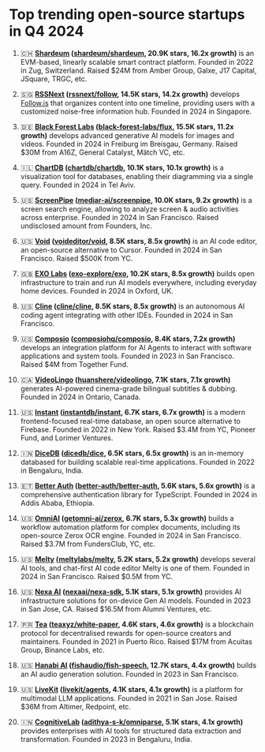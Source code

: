 # Top trending open-source startups in Q4 2024

1. 🇨🇭 **[Shardeum](https://shardeum.org) ([shardeum/shardeum](https://github.com/shardeum/shardeum), 20.9K stars, 16.2x growth)** is an EVM-based, linearly scalable smart contract platform. Founded in 2022 in Zug, Switzerland. Raised $24M from Amber Group, Galxe, J17 Capital, JSquare, TRGC, etc.

2. 🇸🇬 **[RSSNext](https://follow.is) ([rssnext/follow](https://github.com/rssnext/follow), 14.5K stars, 14.2x growth)** develops [Follow.is](https://follow.is/) that organizes content into one timeline, providing users with a customized noise-free information hub. Founded in 2024 in Singapore.

3. 🇩🇪 **[Black Forest Labs](https://blackforestlabs.ai) ([black-forest-labs/flux](https://github.com/black-forest-labs/flux), 15.5K stars, 11.2x growth)** develops advanced generative AI models for images and videos. Founded in 2024 in Freiburg im Breisgau, Germany. Raised $30M from A16Z, General Catalyst, Mätch VC, etc.

4. 🇮🇱 **[ChartDB](https://chartdb.io) ([chartdb/chartdb](https://github.com/chartdb/chartdb), 10.1K stars, 10.1x growth)** is a visualization tool for databases, enabling their diagramming via a single query. Founded in 2024 in Tel Aviv.

5. 🇺🇸 **[ScreenPipe](https://screenpi.pe) ([mediar-ai/screenpipe](https://github.com/mediar-ai/screenpipe), 10.0K stars, 9.2x growth)** is a screen search engine, allowing to analyze screen & audio activities across enterprise. Founded in 2024 in San Francisco. Raised undisclosed amount from Founders, Inc.

6. 🇺🇸 **[Void](https://voideditor.com) ([voideditor/void](https://github.com/voideditor/void), 8.5K stars, 8.5x growth)** is an AI code editor, an open-source alternative to Cursor. Founded in 2024 in San Francisco. Raised $500K from YC.

7. 🇬🇧 **[EXO Labs](https://exolabs.net) ([exo-explore/exo](https://github.com/exo-explore/exo), 10.2K stars, 8.5x growth)** builds open infrastructure to train and run AI models everywhere, including everyday home devices. Founded in 2024 in Oxford, UK.

8. 🇺🇸 **[Cline](https://cline.bot) ([cline/cline](https://github.com/cline/cline), 8.5K stars, 8.5x growth)** is an autonomous AI coding agent integrating with other IDEs. Founded in 2024 in San Francisco.

9. 🇺🇸 **[Composio](https://composio.dev) ([composiohq/composio](https://github.com/composiohq/composio), 8.4K stars, 7.2x growth)** develops an integration platform for AI Agents to interact with software applications and system tools. Founded in 2023 in San Francisco. Raised $4M from Together Fund.

10. 🇨🇦 **[VideoLingo](https://videolingo.io) ([huanshere/videolingo](https://github.com/huanshere/videolingo), 7.1K stars, 7.1x growth)** generates AI-powered cinema-grade bilingual subtitles & dubbing. Founded in 2024 in Ontario, Canada.

11. 🇺🇸 **[Instant](https://instantdb.com) ([instantdb/instant](https://github.com/instantdb/instant), 6.7K stars, 6.7x growth)** is a modern frontend-focused real-time database, an open source alternative to Firebase. Founded in 2022 in New York. Raised $3.4M from YC, Pioneer Fund, and Lorimer Ventures.

12. 🇮🇳 **[DiceDB](https://dicedb.io) ([dicedb/dice](https://github.com/dicedb/dice), 6.5K stars, 6.5x growth)** is an in-memory databased for building scalable real-time applications. Founded in 2022 in Bengaluru, India.

13. 🇪🇹 **[Better Auth](https://better-auth.com) ([better-auth/better-auth](https://github.com/better-auth/better-auth), 5.6K stars, 5.6x growth)** is a comprehensive authentication library for TypeScript. Founded in 2024 in Addis Ababa, Ethiopia.

14. 🇺🇸 **[OmniAI](https://getomni.ai) ([getomni-ai/zerox](https://github.com/getomni-ai/zerox), 6.7K stars, 5.3x growth)** builds a workflow automation platform for complex documents, including its open-source Zerox OCR engine. Founded in 2024 in San Francisco. Raised $3.7M from FundersClub, YC, etc.

15. 🇺🇸 **[Melty](https://melty.sh) ([meltylabs/melty](https://github.com/meltylabs/melty), 5.2K stars, 5.2x growth)** develops several AI tools, and chat-first AI code editor Melty is one of them. Founded in 2024 in San Francisco. Raised $0.5M from YC.

16. 🇺🇸 **[Nexa AI](https://nexa.ai) ([nexaai/nexa-sdk](https://github.com/nexaai/nexa-sdk), 5.1K stars, 5.1x growth)** provides AI infrastructure solutions for on-device Gen AI models. Founded in 2023 in San Jose, CA. Raised $16.5M from Alumni Ventures, etc.

17. 🇵🇷 **[Tea](https://tea.xyz) ([teaxyz/white-paper](https://github.com/teaxyz/white-paper), 4.6K stars, 4.6x growth)** is a blockchain protocol for decentralised rewards for open-source creators and maintainers. Founded in 2021 in Puerto Rico. Raised $17M from Acuitas Group, Binance Labs, etc.

18. 🇺🇸 **[Hanabi AI](https://fish.audio) ([fishaudio/fish-speech](https://github.com/fishaudio/fish-speech), 12.7K stars, 4.4x growth)** builds an AI audio generation solution. Founded in 2023 in San Francisco.

19. 🇺🇸 **[LiveKit](https://livekit.io) ([livekit/agents](https://github.com/livekit/agents), 4.1K stars, 4.1x growth)** is a platform for multimodal LLM applications. Founded in 2021 in San Jose. Raised $36M from Altimer, Redpoint, etc.

20. 🇮🇳 **[CognitiveLab](https://cognitivelab.in) ([adithya-s-k/omniparse](https://github.com/adithya-s-k/omniparse), 5.1K stars, 4.1x growth)** provides enterprises with AI tools for structured data extraction and transformation. Founded in 2023 in Bengaluru, India.
